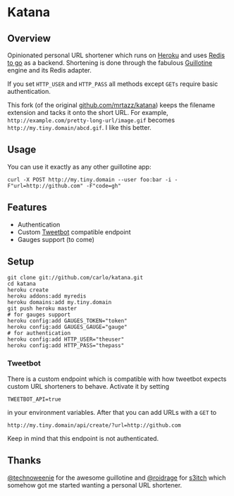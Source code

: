 # Katana


## Overview

Opinionated personal URL shortener which runs on [Heroku][1] and uses [Redis to
go][2] as a backend. Shortening is done through the fabulous [Guillotine][3]
engine and its Redis adapter.

If you set `HTTP_USER` and `HTTP_PASS` all methods except `GETs` require basic
authentication.

This fork (of the original
[github.com/mrtazz/katana](https://github.com/mrtazz/katana)) keeps the
filename extension and tacks it onto the short URL.  For example,
`http://example.com/pretty-long-url/image.gif` becomes
`http://my.tiny.domain/abcd.gif`.  I like this better.


## Usage

You can use it exactly as any other guillotine app:

    curl -X POST http://my.tiny.domain --user foo:bar -i -F"url=http://github.com" -F"code=gh"


## Features

- Authentication
- Custom [Tweetbot][7] compatible endpoint
- Gauges support (to come)


## Setup

    git clone git://github.com/carlo/katana.git
    cd katana
    heroku create
    heroku addons:add myredis
    heroku domains:add my.tiny.domain
    git push heroku master
    # for gauges support
    heroku config:add GAUGES_TOKEN="token"
    heroku config:add GAUGES_GAUGE="gauge"
    # for authentication
    heroku config:add HTTP_USER="theuser"
    heroku config:add HTTP_PASS="thepass"


### Tweetbot

There is a custom endpoint which is compatible with how tweetbot expects custom
URL shorteners to behave. Activate it by setting

    TWEETBOT_API=true

in your environment variables. After that you can add URLs with a `GET` to

    http://my.tiny.domain/api/create/?url=http://github.com

Keep in mind that this endpoint is not authenticated.


## Thanks

[@technoweenie][4] for the awesome guillotine and [@roidrage][5] for
[s3itch][6] which somehow got me started wanting a personal URL shortener.

[1]: http://heroku.com
[2]: http://redistogo.com
[3]: https://github.com/technoweenie/guillotine
[4]: https://twitter.com/technoweenie
[5]: https://twitter.com/roidrage
[6]: https://github.com/mattmatt/s3itch
[7]: http://tapbots.com/software/tweetbot/
